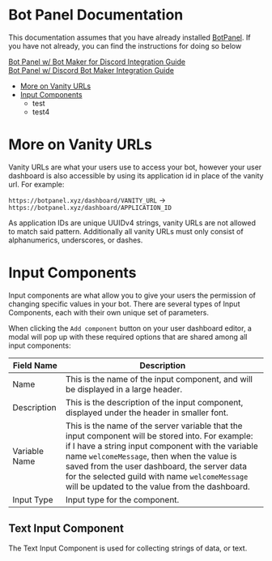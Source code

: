 # Bot Panel Documentation

This documentation assumes that you have already installed [BotPanel](https://dev.botpanel.xyz). If you have not already, you can find the instructions for doing so below

[Bot Panel w/ Bot Maker for Discord Integration Guide](https://github.com/botpanel/bmd)<br>
[Bot Panel w/ Discord Bot Maker Integration Guide](https://github.com/botpanel/dbm)

* [More on Vanity URLs](https://github.com/botpanel/documentation/edit/main/README.md#more-on-vanity-urls)
* [Input Components](https://github.com/botpanel/documentation/edit/main/README.md#input-components)
   * test
   * test4

# More on Vanity URLs

Vanity URLs are what your users use to access your bot, however your user dashboard is also accessible by using its application id in place of the vanity url. For example:

`https://botpanel.xyz/dashboard/VANITY_URL` -> `https://botpanel.xyz/dashboard/APPLICATION_ID`

As application IDs are unique UUIDv4 strings, vanity URLs are not allowed to match said pattern. Additionally all vanity URLs must only consist of alphanumerics, underscores, or dashes.

# Input Components

Input components are what allow you to give your users the permission of changing specific values in your bot. There are several types of Input Components, each with their own unique set of parameters.

When clicking the `Add component` button on your user dashboard editor, a modal will pop up with these required options that are shared among all input components:

| Field Name    | Description                                                                                                                                                                                                                                                                                                                                             |
|---------------|---------------------------------------------------------------------------------------------------------------------------------------------------------------------------------------------------------------------------------------------------------------------------------------------------------------------------------------------------------|
| Name          | This is the name of the input component, and will be displayed in a large header.                                                                                                                                                                                                                                                                       |
| Description   | This is the description of the input component, displayed under the header in smaller font.                                                                                                                                                                                                                                                             |
| Variable Name | This is the name of the server variable that the input component will be stored into. For example: if I have a string input component with the variable name `welcomeMessage`, then when the value is saved from the user dashboard, the server data for the selected guild with name `welcomeMessage` will be updated to the value from the dashboard. |
| Input Type    | Input type for the component.                                                                                                                                                                                                                                                                                                                           |

## Text Input Component

The Text Input Component is used for collecting strings of data, or text.

